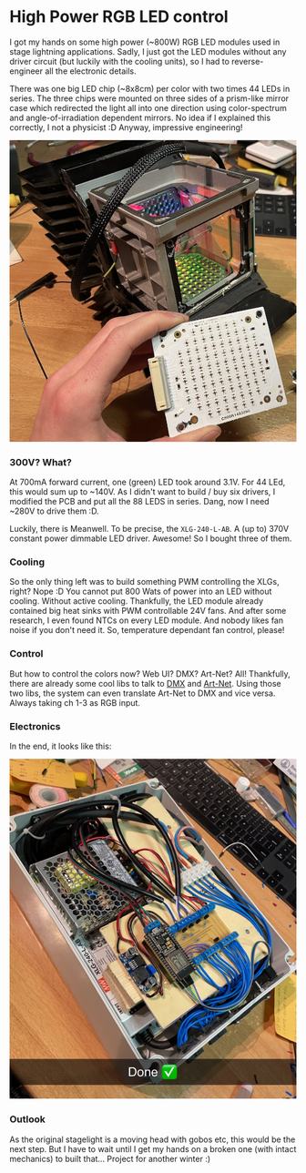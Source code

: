 # High Power RGB LED control

I got my hands on some high power (~800W) RGB LED modules used in stage lightning applications.
Sadly, I just got the LED modules without any driver circuit (but luckily with the cooling units),
so I had to reverse-engineer all the electronic details.

There was one big LED chip (~8x8cm) per color with two times 44 LEDs in series. The three chips were
mounted on three sides of a prism-like mirror case which redirected the light all into one direction
using color-spectrum and angle-of-irradiation dependent mirrors. No idea if I explained this
correctly, I not a physicist :D Anyway, impressive engineering!

![led chip, mirrors and heatsink](img/led.jpg)

### 300V? What?

At 700mA forward current, one (green) LED took around 3.1V. For 44 LEd, this would sum up to ~140V.
As I didn't want to build / buy six drivers, I modified the PCB and put all the 88 LEDS in series.
Dang, now I need ~280V to drive them :D.

Luckily, there is Meanwell. To be precise, the `XLG-240-L-AB`. A (up to) 370V constant power
dimmable LED driver. Awesome! So I bought three of them.

### Cooling

So the only thing left was to build something PWM controlling the XLGs, right? Nope :D You cannot
put 800 Wats of power into an LED without cooling. Without active cooling. Thankfully, the LED
module already contained big heat sinks with PWM controllable 24V fans. And after some research, I
even found NTCs on every LED module. And nobody likes fan noise if you don't need it. So,
temperature dependant fan control, please!

### Control

But how to control the colors now? Web UI? DMX? Art-Net? All! Thankfully, there are already some
cool libs to talk to [DMX](https://github.com/someweisguy/esp_dmx)
and [Art-Net](https://github.com/rstephan/ArtnetWifi). Using those two libs, the system can even
translate Art-Net to DMX and vice versa. Always taking ch 1-3 as RGB input.

### Electronics

In the end, it looks like this:

![driver](img/driver.jpg)

### Outlook

As the original stagelight is a moving head with gobos etc, this would be the next step. But I have
to wait until I get my hands on a broken one (with intact mechanics) to built that... Project for
another winter :)